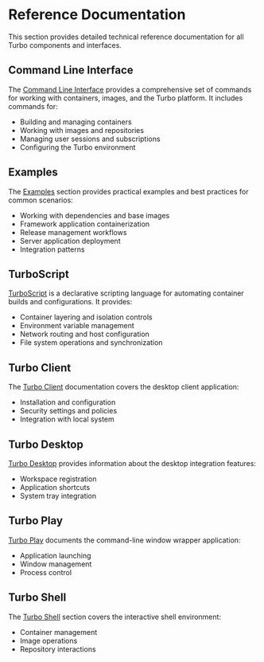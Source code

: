 # Reference Documentation

This section provides detailed technical reference documentation for all Turbo components and interfaces.

## Command Line Interface

The [Command Line Interface](/reference/command-line/) provides a comprehensive set of commands for working with containers, images, and the Turbo platform. It includes commands for:
- Building and managing containers
- Working with images and repositories
- Managing user sessions and subscriptions
- Configuring the Turbo environment

## Examples

The [Examples](/reference/examples) section provides practical examples and best practices for common scenarios:
- Working with dependencies and base images
- Framework application containerization
- Release management workflows
- Server application deployment
- Integration patterns

## TurboScript

[TurboScript](/reference/turboscript/) is a declarative scripting language for automating container builds and configurations. It provides:
- Container layering and isolation controls
- Environment variable management
- Network routing and host configuration
- File system operations and synchronization

## Turbo Client

The [Turbo Client](/reference/turbo-client/) documentation covers the desktop client application:
- Installation and configuration
- Security settings and policies
- Integration with local system

## Turbo Desktop

[Turbo Desktop](/reference/turbo-desktop) provides information about the desktop integration features:
- Workspace registration
- Application shortcuts
- System tray integration

## Turbo Play

[Turbo Play](/reference/turbo-play) documents the command-line window wrapper application:
- Application launching
- Window management
- Process control

## Turbo Shell

The [Turbo Shell](/reference/turbo-shell/) section covers the interactive shell environment:
- Container management
- Image operations
- Repository interactions

